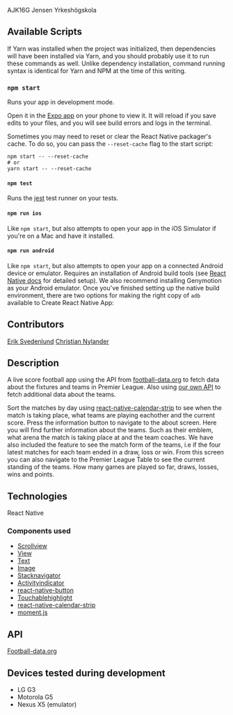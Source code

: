AJK16G Jensen Yrkeshögskola
## Available Scripts

If Yarn was installed when the project was initialized, then dependencies will have been installed via Yarn, and you should probably use it to run these commands as well. Unlike dependency installation, command running syntax is identical for Yarn and NPM at the time of this writing.

### `npm start`

Runs your app in development mode.

Open it in the [Expo app](https://expo.io) on your phone to view it. It will reload if you save edits to your files, and you will see build errors and logs in the terminal.

Sometimes you may need to reset or clear the React Native packager's cache. To do so, you can pass the `--reset-cache` flag to the start script:

```
npm start -- --reset-cache
# or
yarn start -- --reset-cache
```

#### `npm test`

Runs the [jest](https://github.com/facebook/jest) test runner on your tests.

#### `npm run ios`

Like `npm start`, but also attempts to open your app in the iOS Simulator if you're on a Mac and have it installed.

#### `npm run android`

Like `npm start`, but also attempts to open your app on a connected Android device or emulator. Requires an installation of Android build tools (see [React Native docs](https://facebook.github.io/react-native/docs/getting-started.html) for detailed setup). We also recommend installing Genymotion as your Android emulator. Once you've finished setting up the native build environment, there are two options for making the right copy of `adb` available to Create React Native App:
## Contributors

[Erik Svedenlund](https://www.linkedin.com/in/erik-svedenlund-b8829512a/)
[Christian Nylander](https://www.linkedin.com/in/christian-nylander-70082812a/)

## Description

A live score football app using the API from [football-data.org](http://www.football-data.org/index) to fetch
data about the fixtures and teams in Premier League. Also using [our own API](https://github.com/eriksvedenlund/teamData/blob/master/teams.json) to fetch additional data about the teams.

Sort the matches by day using [react-native-calendar-strip](https://github.com/BugiDev/react-native-calendar-strip) to see when the match is taking place, what teams are playing eachother and the current score. Press the information button to navigate to the about screen. Here you will find further information about the teams. Such as their emblem, what arena the match is taking place at and
the team coaches. We have also included the feature to see the match form of the teams, i.e if the four latest matches for each team ended in a draw, loss or win.
From this screen you can also navigate to the Premier League Table to see the current standing of the teams. How many games are played so far, draws, losses, wins and points.

## Technologies

React Native

### Components used

* [Scrollview](https://facebook.github.io/react-native/docs/scrollview.html)
* [View](https://facebook.github.io/react-native/docs/view.html)
* [Text](https://facebook.github.io/react-native/docs/text.html)
* [Image](https://facebook.github.io/react-native/docs/image.html)
* [Stacknavigator](https://reactnavigation.org/docs/intro/)
* [Activityindicator](https://facebook.github.io/react-native/docs/activityindicator.html)
* [react-native-button](https://js.coach/react-native/react-native-button?search=button)
* [Touchablehighlight](https://facebook.github.io/react-native/docs/touchablehighlight.html)
* [react-native-calendar-strip](https://github.com/BugiDev/react-native-calendar-strip)
* [moment.js](https://momentjs.com/)

## API

[Football-data.org](http://www.football-data.org/index)

## Devices tested during development

* LG G3
* Motorola G5
* Nexus X5 (emulator)
